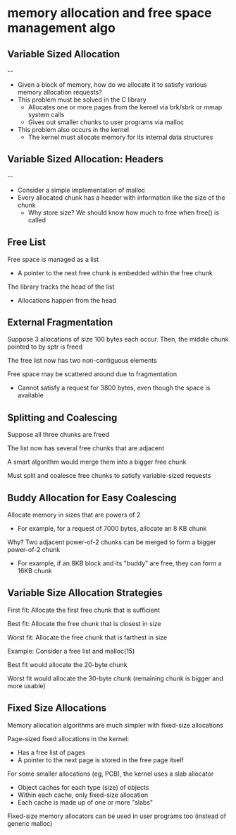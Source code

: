 # memory allocation and free space management algo

## Variable Sized Allocation

--

- Given a block of memory, how do we allocate it to satisfy various memory allocation requests?
- This problem must be solved in the C library
  - Allocates one or more pages from the kernel via brk/sbrk or mmap system calls
  - Gives out smaller chunks to user programs via malloc
- This problem also occurs in the kernel
  - The kernel must allocate memory for its internal data structures

## Variable Sized Allocation: Headers

--

- Consider a simple implementation of malloc
- Every allocated chunk has a header with information like the size of the chunk
  - Why store size? We should know how much to free when free() is called

## Free List

Free space is managed as a list
- A pointer to the next free chunk is embedded within the free chunk

The library tracks the head of the list
- Allocations happen from the head

## External Fragmentation

Suppose 3 allocations of size 100 bytes each occur. Then, the middle chunk pointed to by sptr is freed

The free list now has two non-contiguous elements

Free space may be scattered around due to fragmentation
- Cannot satisfy a request for 3800 bytes, even though the space is available

## Splitting and Coalescing

Suppose all three chunks are freed

The list now has several free chunks that are adjacent

A smart algorithm would merge them into a bigger free chunk

Must split and coalesce free chunks to satisfy variable-sized requests

## Buddy Allocation for Easy Coalescing

Allocate memory in sizes that are powers of 2
- For example, for a request of 7000 bytes, allocate an 8 KB chunk

Why? Two adjacent power-of-2 chunks can be merged to form a bigger power-of-2 chunk
- For example, if an 8KB block and its "buddy" are free, they can form a 16KB chunk

## Variable Size Allocation Strategies

First fit: Allocate the first free chunk that is sufficient

Best fit: Allocate the free chunk that is closest in size

Worst fit: Allocate the free chunk that is farthest in size

Example: Consider a free list and malloc(15)

Best fit would allocate the 20-byte chunk

Worst fit would allocate the 30-byte chunk (remaining chunk is bigger and more usable)

## Fixed Size Allocations

Memory allocation algorithms are much simpler with fixed-size allocations

Page-sized fixed allocations in the kernel:
- Has a free list of pages
- A pointer to the next page is stored in the free page itself

For some smaller allocations (eg, PCB), the kernel uses a slab allocator
- Object caches for each type (size) of objects
- Within each cache, only fixed-size allocation
- Each cache is made up of one or more "slabs"

Fixed-size memory allocators can be used in user programs too (instead of generic malloc)

